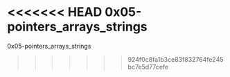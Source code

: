 <<<<<<< HEAD
0x05-pointers_arrays_strings
=======
 0x05-pointers_arrays_strings
>>>>>>> 924f0c8fa1b3ce83f832764fe245bc7e5d77cefe
